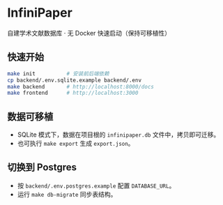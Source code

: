 # InfiniPaper

自建学术文献数据库 · 无 Docker 快速启动（保持可移植性）

## 快速开始
```bash
make init          # 安装前后端依赖
cp backend/.env.sqlite.example backend/.env
make backend       # http://localhost:8000/docs
make frontend      # http://localhost:3000
```

## 数据可移植
- SQLite 模式下，数据在项目根的 `infinipaper.db` 文件中，拷贝即可迁移。
- 也可执行 `make export` 生成 `export.json`。

## 切换到 Postgres
- 按 `backend/.env.postgres.example` 配置 `DATABASE_URL`。
- 运行 `make db-migrate` 同步表结构。